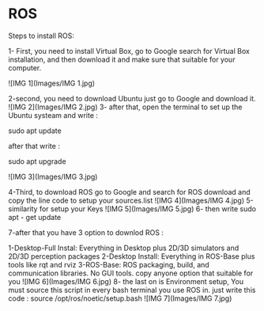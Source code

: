 # ROS

Steps to install ROS:

1- First, you need to install Virtual Box, go to Google search for  Virtual Box
installation, and then download it and make sure that suitable for your computer.

![IMG 1](Images/IMG 1.jpg)

2-second, you need to download Ubuntu just go to Google and download it.
![IMG 2](Images/IMG 2.jpg)
3- after  that, open the terminal to set up the Ubuntu systeam and write :

sudo apt update

after that write :

sudo apt upgrade

![IMG 3](Images/IMG 3.jpg)

4-Third, to download ROS  go to Google and search for ROS download and copy the line code to setup your sources.list
![IMG 4](Images/IMG 4.jpg)
5-similarity for setup your Keys
![IMG 5](Images/IMG 5.jpg)
6- then write sudo apt - get update

7-after that you have 3 option to downlod ROS :

1-Desktop-Full Instal: Everything in Desktop plus 2D/3D simulators and 2D/3D perception packages
2-Desktop Install: Everything in ROS-Base plus tools like rqt and rviz
3-ROS-Base: ROS packaging, build, and communication libraries. No GUI tools.
copy anyone option that suitable for you
![IMG 6](Images/IMG 6.jpg)
8- the last on is Environment setup, You must source this script in every bash terminal you use ROS in.
just write this code : source /opt/ros/noetic/setup.bash
![IMG 7](Images/IMG 7.jpg)
